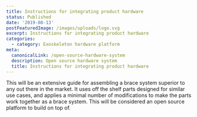 ```yaml
---
title: Instructions for integrating product hardware
status: Published
date: '2019-08-13'
postFeaturedImage: /images/uploads/logo.svg
excerpt: Instructions for integrating product hardware
categories:
  - category: Exoskeleton hardware platform
meta:
  canonicalLink: /open-source-hardware-system
  description: Open source hardware system
  title: Instructions for integrating product hardware
---
```

This will be an extensive guide for assembling a brace system superior to any out there in the market. It uses off the shelf parts designed for similar use cases, and applies a minimal number of modifications to make the parts work together as a brace system. This will be considered an open source platform to build on top of.
